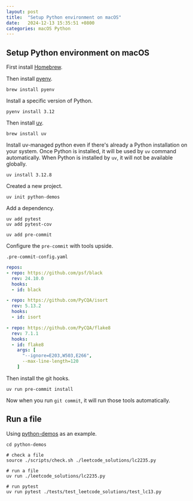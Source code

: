 ```yaml
---
layout: post
title:  "Setup Python environment on macOS"
date:   2024-12-13 15:35:51 +0800
categories: macOS Python
---
```

## Setup Python environment on macOS

First install [Homebrew](https://brew.sh/).

Then install [pyenv](https://github.com/pyenv/pyenv).

```shell
brew install pyenv
```

Install a specific version of Python.

```shell
pyenv install 3.12
```

Then install [uv](https://docs.astral.sh/uv/getting-started/).

```shell
brew install uv
```

Install uv-managed python even if there's already a Python installation on your system.
Once Python is installed, it will be used by `uv` command automatically.
When Python is installed by `uv`, it will not be available globally.

```shell
uv install 3.12.8
```

Created a new project.

```shell
uv init python-demos
```

Add a dependency.

```shell
uv add pytest
uv add pytest-cov

uv add pre-commit
```

Configure the `pre-commit` with tools upside.

`.pre-commit-config.yaml`
```yaml
repos:
- repo: https://github.com/psf/black
  rev: 24.10.0
  hooks:
  - id: black

- repo: https://github.com/PyCQA/isort
  rev: 5.13.2
  hooks:
  - id: isort

- repo: https://github.com/PyCQA/flake8
  rev: 7.1.1
  hooks:
  - id: flake8
    args: [
      "--ignore=E203,W503,E266",
      --max-line-length=120
    ]
```

Then install the git hooks.

```shell
uv run pre-commit install
```

Now when you run `git commit`, it will run those tools automatically.

## Run a file

Using [python-demos](https://github.com/PeteSong/demos/tree/main/python-demos) as an example.
```shell
cd python-demos

# check a file
source ./scripts/check.sh ./leetcode_solutions/lc2235.py

# run a file
uv run ./leetcode_solutions/lc2235.py

# run pytest
uv run pytest ./tests/test_leetcode_solutions/test_lc13.py
```

